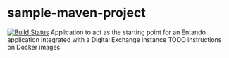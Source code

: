 # sample-maven-project
[![Build Status](https://jenkins.entandocloud.com/buildStatus/icon?job=de-sample-maven-project-pr)](https://jenkins.entandocloud.com/job/de-sample-maven-project-pr/)
Application to act as the starting point for an Entando application integrated with a Digital Exchange instance
TODO instructions on Docker images
